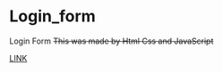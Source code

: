 # Login_form
Login Form
~~This was made by Html Css and JavaScript~~

[LINK](https://ajithkumar9242.github.io/Login_form/)
